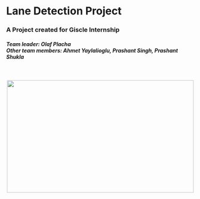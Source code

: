 # Lane Detection Project
<h3>A Project created for Giscle Internship</h3>

<h5>Team leader: Olaf Placha<br/>
Other team members: Ahmet Yaylalioglu, Prashant Singh, Prashant Shukla</h5><br/>

<p align='center'><img width="500" height="300" align="center" src="https://github.com/olafplacha/Lane_Detection_Project/blob/master/lanes.gif"></p>
